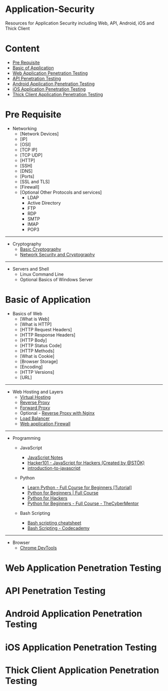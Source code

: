 # Application-Security
Resources for Application Security including Web, API, Android, iOS and Thick Client

# Content
- [Pre Requisite]()
- [Basic of Application]()
- [Web Application Penetration Testing]()
- [API Penetration Testing]()
- [Android Application Penetration Testing]()
- [iOS Application Penetration Testing]()
- [Thick Client Application Penetration Testing]()


# Pre Requisite
- Networking
  - [Network Devices] 
  - [IP] 
  - [OSI]
  - [TCP IP]
  - [TCP UDP] 
  - [HTTP]
  - [SSH]
  - [DNS]
  - [Ports]
  - [SSL and TLS]
  - [Firewall]
  - [Optional Other Protocols and services]
    - LDAP
    - Active Directory
    - FTP
    - RDP
    - SMTP
    - IMAP
    - POP3
  
___
  
- Cryptography
  - [Basic Cryptography](https://www.youtube.com/watch?v=C7vmouDOJYM)
  - [Network Security and Cryptography](https://www.youtube.com/playlist?list=PLLOxZwkBK52Ch0y2lLtfepy4Lt_SVkwo3)

___

- Servers and Shell
  - Linux Command Line
  - Optional Basics of Windows Server

# Basic of Application

- Basics of Web
  - [What is Web]
  - [What is HTTP]
  - [HTTP Request Headers]
  - [HTTP Response Headers]
  - [HTTP Body]
  - [HTTP Status Code]
  - [HTTP Methods]
  - [What is Cookie]
  - [Browser Storage]
  - [Encoding]
  - [HTTP Versions]
  - [URL]

___

- Web Hosting and Layers
  - [Virtual Hosting](https://www.educba.com/virtual-host/)
  - [Reverse Proxy](https://www.cloudflare.com/en-in/learning/cdn/glossary/reverse-proxy/)
  - [Forward Proxy](https://www.zscaler.com/resources/security-terms-glossary/what-is-forward-proxy)
  - Optional - [Reverse Proxy with Nginx](https://www.youtube.com/watch?v=lZVAI3PqgHc)
  - [Load Balancer](https://www.nginx.com/resources/glossary/load-balancing/)
  - [Web application Firewall](https://www.cloudflare.com/en-in/learning/ddos/glossary/web-application-firewall-waf/)

___

- Programming
  - JavaScript 
    - [JavaScript Notes ](https://github.com/Anof-cyber/Application-Security/blob/main/Basic/JAVASCRIPT%20Notes.pdf)
    - [Hacker101 - JavaScript for Hackers (Created by @STÖK)](https://www.youtube.com/watch?v=FTeE3OrTNoA)
    - [introduction-to-javascript](https://www.codecademy.com/learn/introduction-to-javascript)

  - Python
    - [Learn Python - Full Course for Beginners [Tutorial]](https://www.youtube.com/watch?v=rfscVS0vtbw)
    - [Python for Beginners | Full Course](https://www.youtube.com/watch?v=YfO28Ihehbk)
    - [Python for Hackers](https://www.thepythoncode.com/topic/ethical-hacking)
    - [Python for Beginners - Full Course - TheCyberMentor](https://www.youtube.com/watch?v=7utwZYKweho)

  - Bash Scripting
    - [Bash scripting cheatsheet](https://devhints.io/bash)
    - [Bash Scripting - Codecademy](https://www.codecademy.com/learn/bash-scripting/modules/bash-scripting)
    
___

- Browser
  - [Chrome DevTools](https://developer.chrome.com/docs/devtools/)

# Web Application Penetration Testing

# API Penetration Testing

# Android Application Penetration Testing

# iOS Application Penetration Testing

# Thick Client Application Penetration Testing
